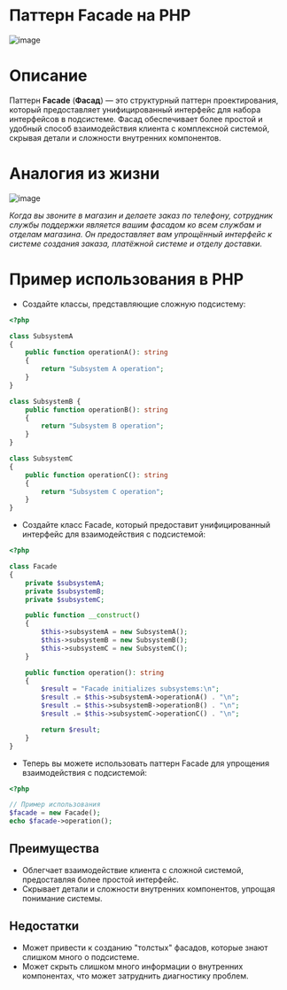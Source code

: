 # Паттерн Facade на PHP

![image](https://refactoring.guru/images/patterns/content/facade/facade.png)

# Описание
Паттерн **Facade** (**Фасад**) — это структурный паттерн проектирования, который предоставляет унифицированный интерфейс для набора интерфейсов в подсистеме. Фасад обеспечивает более простой и удобный способ взаимодействия клиента с комплексной системой, скрывая детали и сложности внутренних компонентов.

# Аналогия из жизни
![image](https://refactoring.guru/images/patterns/diagrams/facade/live-example-ru.png)

_Когда вы звоните в магазин и делаете заказ по телефону, сотрудник службы поддержки является вашим фасадом ко всем службам и отделам магазина. Он предоставляет вам упрощённый интерфейс к системе создания заказа, платёжной системе и отделу доставки._

# Пример использования в PHP

* Создайте классы, представляющие сложную подсистему:

```php
<?php

class SubsystemA
{
    public function operationA(): string
    {
        return "Subsystem A operation";
    }
}

class SubsystemB {
    public function operationB(): string
    {
        return "Subsystem B operation";
    }
}

class SubsystemC
{
    public function operationC(): string
    {
        return "Subsystem C operation";
    }
}
```

* Создайте класс Facade, который предоставит унифицированный интерфейс для взаимодействия с подсистемой:
```php
<?php

class Facade
{
    private $subsystemA;
    private $subsystemB;
    private $subsystemC;

    public function __construct()
    {
        $this->subsystemA = new SubsystemA();
        $this->subsystemB = new SubsystemB();
        $this->subsystemC = new SubsystemC();
    }

    public function operation(): string
    {
        $result = "Facade initializes subsystems:\n";
        $result .= $this->subsystemA->operationA() . "\n";
        $result .= $this->subsystemB->operationB() . "\n";
        $result .= $this->subsystemC->operationC() . "\n";

        return $result;
    }
}
```

* Теперь вы можете использовать паттерн Facade для упрощения взаимодействия с подсистемой:
```php
<?php

// Пример использования
$facade = new Facade();
echo $facade->operation();
```

## Преимущества

* Облегчает взаимодействие клиента с сложной системой, предоставляя более простой интерфейс.
* Скрывает детали и сложности внутренних компонентов, упрощая понимание системы.

## Недостатки

* Может привести к созданию "толстых" фасадов, которые знают слишком много о подсистеме.
* Может скрыть слишком много информации о внутренних компонентах, что может затруднить диагностику проблем.